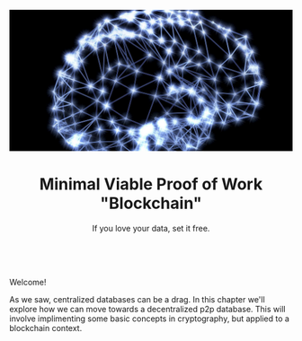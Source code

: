 <br>

<div align="center">
    <div align="center">
        <img src="intro.jpg">  
    </div>
    <h1 align="center">
        Minimal Viable Proof of Work "Blockchain"
    </h1>
    <p align="center">
        If you love your data, set it free.
    </p>
</div>

<br><br><br>

Welcome! 

As we saw, centralized databases can be a drag. In this chapter we'll explore how we can move towards a decentralized p2p database. This will involve implimenting some basic concepts in cryptography, but applied to a blockchain context.

<br>
